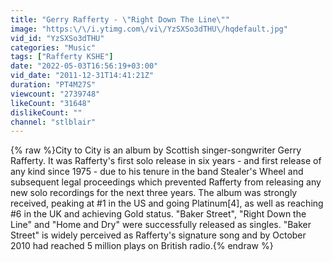 ```yaml
---
title: "Gerry Rafferty - \"Right Down The Line\""
image: "https:\/\/i.ytimg.com\/vi\/YzSXSo3dTHU\/hqdefault.jpg"
vid_id: "YzSXSo3dTHU"
categories: "Music"
tags: ["Rafferty KSHE"]
date: "2022-05-03T16:56:19+03:00"
vid_date: "2011-12-31T14:41:21Z"
duration: "PT4M27S"
viewcount: "2739748"
likeCount: "31648"
dislikeCount: ""
channel: "stlblair"
---
```

{% raw %}City to City is an album by Scottish singer-songwriter Gerry Rafferty. It was Rafferty's first solo release in six years - and first release of any kind since 1975 - due to his tenure in the band Stealer's Wheel and subsequent legal proceedings which prevented Rafferty from releasing any new solo recordings for the next three years. The album was strongly received, peaking at #1 in the US and going Platinum[4], as well as reaching #6 in the UK and achieving Gold status. &quot;Baker Street&quot;, &quot;Right Down the Line&quot; and &quot;Home and Dry&quot; were successfully released as singles. &quot;Baker Street&quot; is widely perceived as Rafferty's signature song and by October 2010 had reached 5 million plays on British radio.{% endraw %}

